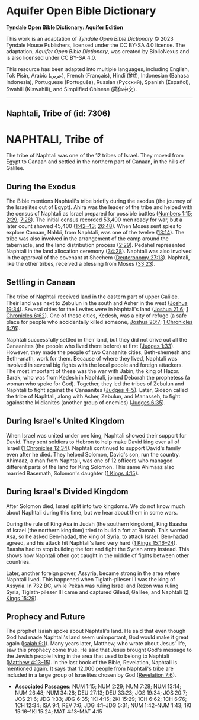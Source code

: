 # Aquifer Open Bible Dictionary

**Tyndale Open Bible Dictionary: Aquifer Edition**

This work is an adaptation of *Tyndale Open Bible Dictionary* © 2023 Tyndale House Publishers, licensed under the CC BY\-SA 4\.0 license. The adaptation, *Aquifer Open Bible Dictionary*, was created by BiblioNexus and is also licensed under CC BY\-SA 4\.0\.

This resource has been adapted into multiple languages, including English, Tok Pisin, Arabic (عربي), French (Français), Hindi (हिंदी), Indonesian (Bahasa Indonesia), Portuguese (Português), Russian (Русский), Spanish (Español), Swahili (Kiswahili), and Simplified Chinese (简体中文).



--------------------------------

## Naphtali, Tribe of (id: 7306)

NAPHTALI, Tribe of
==================

The tribe of Naphtali was one of the 12 tribes of Israel. They moved from Egypt to Canaan and settled in the northern part of Canaan, in the hills of Galilee.

During the Exodus
-----------------

The Bible mentions Naphtali's tribe briefly during the exodus (the journey of the Israelites out of Egypt). Ahira was the leader of the tribe and helped with the census of Naphtali as Israel prepared for possible battles ([Numbers 1:15](https://ref.ly/Num1:15); [2:29](https://ref.ly/Num2:29); [7:28](https://ref.ly/Num7:28)). The initial census recorded 53,400 men ready for war, but a later count showed 45,400 ([1:42–43](https://ref.ly/Num1:42-Num1:43); [26:48](https://ref.ly/Num26:48)). When Moses sent spies to explore Canaan, Nahbi, from Naphtali, was one of the twelve ([13:14](https://ref.ly/Num13:14)). The tribe was also involved in the arrangement of the camp around the tabernacle, and the land distribution process ([2:29](https://ref.ly/Num2:29)). Pedahel represented Naphtali in the land allocation ceremony ([34:28](https://ref.ly/Num34:28)). Naphtali was also involved in the approval of the covenant at Shechem ([Deuteronomy 27:13](https://ref.ly/Deut27:13)). Naphtali, like the other tribes, received a blessing from Moses ([33:23](https://ref.ly/Deut33:23)).

Settling in Canaan
------------------

The tribe of Naphtali received land in the eastern part of upper Galilee. Their land was next to Zebulun in the south and Asher in the west ([Joshua 19:34](https://ref.ly/Josh19:34)). Several cities for the Levites were in Naphtali's land ([Joshua 21:6](https://ref.ly/Josh21:6); [1 Chronicles 6:62](https://ref.ly/1Chr6:62)). One of these cities, Kedesh, was a city of refuge (a safe place for people who accidentally killed someone, [Joshua 20:7](https://ref.ly/Josh20:7); [1 Chronicles 6:76](https://ref.ly/1Chr6:76)).

Naphtali successfully settled in their land, but they did not drive out all the Canaanites (the people who lived there before) at first ([Judges 1:33](https://ref.ly/Judg1:33)). However, they made the people of two Canaanite cities, Beth\-shemesh and Beth\-anath, work for them. Because of where they lived, Naphtali was involved in several big fights with the local people and foreign attackers. The most important of these was the war with Jabin, the king of Hazor. Barak, who was from Kedesh in Naphtali, joined Deborah the prophetess (a woman who spoke for God). Together, they led the tribes of Zebulun and Naphtali to fight against the Canaanites ([Judges 4–5](https://ref.ly/Judg4:1-Judg5:31)). Later, Gideon called the tribe of Naphtali, along with Asher, Zebulun, and Manasseh, to fight against the Midianites (another group of enemies) ([Judges 6:35](https://ref.ly/Judg6:35)).

During Israel's United Kingdom
------------------------------

When Israel was united under one king, Naphtali showed their support for David. They sent soldiers to Hebron to help make David king over all of Israel ([1 Chronicles 12:34](https://ref.ly/1Chr12:34)). Naphtali continued to support David's family even after he died. They helped Solomon, David's son, run the country. Ahimaaz, a man from Naphtali, was one of 12 officers who managed different parts of the land for King Solomon. This same Ahimaaz also married Basemath, Solomon's daughter ([1 Kings 4:15](https://ref.ly/1Kgs4:15)).

During Israel's Divided Kingdom
-------------------------------

After Solomon died, Israel split into two kingdoms. We do not know much about Naphtali during this time, but we hear about them in some wars.

During the rule of King Asa in Judah (the southern kingdom), King Baasha of Israel (the northern kingdom) tried to build a fort at Ramah. This worried Asa, so he asked Ben\-hadad, the king of Syria, to attack Israel. Ben\-hadad agreed, and his attack hit Naphtali's land very hard ([1 Kings 15:16](https://ref.ly/1Kgs15:16-1Kgs15:24)[–](https://ref.ly/1Kgs15:16-1Kgs15:24)[24](https://ref.ly/1Kgs15:16-1Kgs15:24)). Baasha had to stop building the fort and fight the Syrian army instead. This shows how Naphtali often got caught in the middle of fights between other countries.

Later, another foreign power, Assyria, became strong in the area where Naphtali lived. This happened when Tiglath\-pileser III was the king of Assyria. In 732 BC, while Pekah was ruling Israel and Rezon was ruling Syria, Tiglath\-pileser III came and captured Gilead, Galilee, and Naphtali ([2 Kings 15:29](https://ref.ly/2Kgs15:29)).

Prophecy and Future
-------------------

The prophet Isaiah spoke about Naphtali's land. He said that even though God had made Naphtali's land seem unimportant, God would make it great again ([Isaiah 9:1](https://ref.ly/Isa9:1)). Many years later, Matthew, who wrote about Jesus' life, saw this prophecy come true. He said that Jesus brought God's message to the Jewish people living in the area that used to belong to Naphtali ([Matthew 4:13](https://ref.ly/Matt4:13-Matt4:15)[–](https://ref.ly/Matt4:13-Matt4:15)[15](https://ref.ly/Matt4:13-Matt4:15)). In the last book of the Bible, Revelation, Naphtali is mentioned again. It says that 12,000 people from Naphtali's tribe are included in a large group of Israelites chosen by God ([Revelation 7:6](https://ref.ly/Rev7:6)).

* **Associated Passages:** NUM 1:15; NUM 2:29; NUM 7:28; NUM 13:14; NUM 26:48; NUM 34:28; DEU 27:13; DEU 33:23; JOS 19:34; JOS 20:7; JOS 21:6; JDG 1:33; JDG 6:35; 1KI 4:15; 2KI 15:29; 1CH 6:62; 1CH 6:76; 1CH 12:34; ISA 9:1; REV 7:6; JDG 4:1–JDG 5:31; NUM 1:42–NUM 1:43; 1KI 15:16–1KI 15:24; MAT 4:13–MAT 4:15

